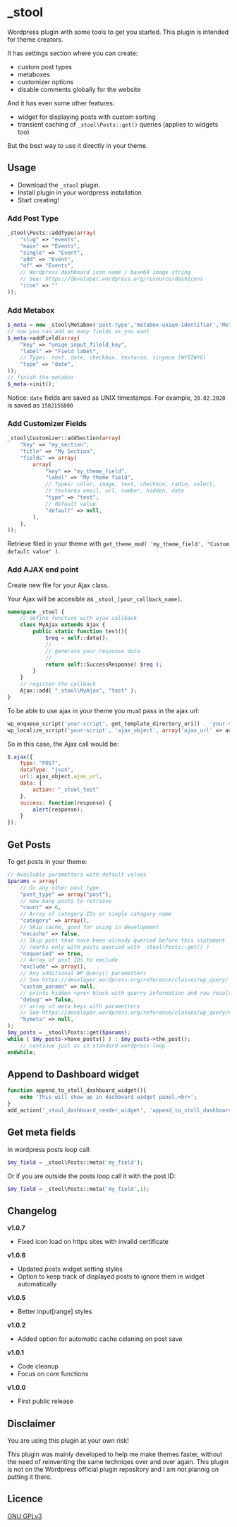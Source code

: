 # \_stool

Wordpress plugin with some tools to get you started.
This plugin is intended for theme creators.

It has settings section where you can create:
- custom post types
- metaboxes
- customizer options
- disable comments globally for the website

And it has even some other features:
- widget for displaying posts with custom sorting
- transient caching of `_stool\Posts::get()` queries (applies to widgets too)

But the best way to use it directly in your theme.

## Usage
- Download the `_stool` plugin.
- Install plugin in your wordpress installation
- Start creating!

### Add Post Type
```php
_stool\Posts::addType(array(
	"slug" => "events",
	"main" => "Events",
	"single" => "Event",
	"add" => "Event",
	"of" => "Events",
	// Wordpress dashboard icon name / base64 image string
	// See: https://developer.wordpress.org/resource/dashicons
	"icon" => ""
));
```

### Add Metabox
```php
$_meta = new _stool\Metabox('post-type','metabox-uniqe-identifier','Metabox title');
// now you can add as many fields as you want
$_meta->addField(array(
	"key" => "uniqe_input_fileld_key",
	"label" => "Field label",
	// Types: text, date, checkbox, textarea, tinymce (WYSIWYG)
	"type" => "date",
));
// finish the metabox
$_meta->init();
```
Notice:
`date` fields are saved as UNIX timestamps:
For example, `20.02.2020` is saved as `1582156800`


### Add Customizer Fields

```php
_stool\Customizer::addSection(array(
	"key" => "my_section",
	"title" => "My Section",
	"fields" => array(
		array(
			"key" => "my_theme_field",
			"label" => "My theme field",
			// Types: color, image, text, checkbox, radio, select,
			// textarea email, url, number, hidden, date
			"type" => "text",
			// default value
			"default" => null,
		),
	),
));
```
Retrieve filed in your theme with `get_theme_mod( 'my_theme_field', "Custom default value" )`.

### Add AJAX end point
Create new file for your Ajax class.

Your Ajax will be accesible as `_stool_[your_callback_name]`.
```php
namespace _stool {
	// define function with ajax callback
	class MyAjax extends Ajax {
		public static function test(){
			$req = self::data();
			//
			// generate your response data
			//
			return self::SuccessResponse( $req );
		}
	}
	// register the callback
	Ajax::add( "_stool\MyAjax", "test" );
}
```

To be able to use ajax in your theme you must pass in the ajax url:
```php
wp_enqueue_script('your-script', get_template_directory_uri() . 'your-script.js', array(), time(), true);
wp_localize_script('your-script', 'ajax_object', array('ajax_url' => admin_url('admin-ajax.php')));
```

So in this case, the Ajax call would be:
```js
$.ajax({
	type: "POST",
	dataType: "json",
	url: ajax_object.ajax_url,
	data: {
		action: "_stool_test"
	},
	success: function(response) {
		alert(response);
	}
});
```

## Get Posts
To get posts in your theme:
```php
// Available parametters with default values
$params = array(
	// Or any other post type
	"post_type" => array("post"),
	// How many posts to retrieve
	"count" => 6,
	// Array of category IDs or single category name
	"category" => array(),
	// Skip cache, good for using in development
	"nocache" => false,
	// Skip post that have been already queried before this statement
	// (works only with posts queried with _stool\Posts::get() )
	"noqueried" => true,
	// Array of post IDs to exclude
	"exclude" => array(),
	// Any additional WP_Query() parametters
	// See https://developer.wordpress.org/reference/classes/wp_query/
	"custom_params" => null,
	// prints hidden <pre> block with querry information and raw results
	"debug" => false,
	// array of meta keys with parametters
	// See https://developer.wordpress.org/reference/classes/wp_query/#order-orderby-parameters
	"bymeta" => null,
);
$my_posts = _stool\Posts::get($params);
while ( $my_posts->have_posts() ) : $my_posts->the_post();
	// continue just as in standard wordpress loop
endwhile;
```

## Append to Dashboard widget
```php
function append_to_stoll_dashboard_widget(){
	echo 'This will show up in dashboard widget panel.<br>';
}
add_action('_stool_dashboard_render_widget', 'append_to_stoll_dashboard_widget');
```

## Get meta fields
In wordpress posts loop call:
```php
$my_field = _stool\Posts::meta('my_field');
```
Or if you are outside the posts loop call it with the post ID:
```php
$my_field = _stool\Posts::meta('my_field',1);
```

## Changelog

**v1.0.7**
- Fixed icon load on https sites with invalid certificate

**v1.0.6**
- Updated posts widget setting styles
- Option to keep track of displayed posts to ignore them in widget automatically

**v1.0.5**
- Better input[range] styles

**v1.0.2**
- Added option for automatic cache celaning on post save

**v1.0.1**
- Code cleanup
- Focus on core functions

**v1.0.0**
- First public release

## Disclaimer
You are using this plugin at your own risk!

This plugin was mainly developed to help me make themes faster, without the need of reinventing the same techniqes over and over again. This plugin is not on the Wordpress official plugin repository and I am not plannig on putting it there.

## Licence
[GNU GPLv3](LICENCE.txt)
